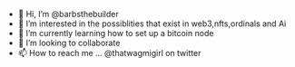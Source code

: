 - 👋 Hi, I’m @barbsthebuilder
- 👀 I’m interested in the possiblities that exist in web3,nfts,ordinals and Ai
- 🌱 I’m currently learning how to set up a bitcoin node
- 💞️ I’m looking to collaborate 
- 📫 How to reach me ... @thatwagmigirl on twitter 

<!---
barbsthebuilder/barbsthebuilder is a ✨ special ✨ repository because its `README.md` (this file) appears on your GitHub profile.
You can click the Preview link to take a look at your changes.
--->
